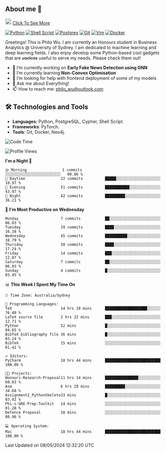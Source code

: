 ## About me 🤗

<a href="#"><img src="https://media.giphy.com/media/hvRJCLFzcasrR4ia7z/giphy.gif" width="20px" height="20px"></a> [Click To See More](https://philowu.notion.site/philowu/Philo-Hao-Wu-8bc7b2a81217493399d7db22df70fbfd)

[![Python](https://img.shields.io/badge/python-3670A0?style=for-the-badge&logo=python&logoColor=ffdd54)](#)
[![Shell Script](https://img.shields.io/badge/shell_script-%23121011.svg?style=for-the-badge&logo=gnu-bash&logoColor=white)](#)
[![Postgres](https://img.shields.io/badge/postgres-%23316192.svg?style=for-the-badge&logo=postgresql&logoColor=white)](#)
[![Git](https://img.shields.io/badge/git-%23F05033.svg?style=for-the-badge&logo=git&logoColor=white)](#)
[![Vim](https://img.shields.io/badge/VIM-%2311AB00.svg?style=for-the-badge&logo=vim&logoColor=white)](#)
[![Docker](https://img.shields.io/badge/docker-%230db7ed.svg?style=for-the-badge&logo=docker&logoColor=white)](#)

Greetings! This is Philo Wu. I am currently an Honours student in Business Analytics \@ University of Sydney. I am dedicated to machine learning and deep learning fields. I also enjoy develop some Python-based cool gadgets that are ~~useless~~ useful to serve my needs. Please check them out!

- 🔭 I’m currently working on **Early Fake News Detection using GNN**
- 🌱 I’m currently learning **Non-Convex Optimisation**
- 🤔 I’m looking for help with frontend deployment of some of my models
- 💬 Ask me about Everything!
- 📫 How to reach me: philo_wu@outlook.com

## 🛠 Technologies and Tools
- **Languages**: Python, PostgreSQL, Cypher, Shell Script.
- **Frameworks**: PyTorch.
- **Tools**: Git, Docker, Neo4j.

<!--START_SECTION:waka-->
![Code Time](http://img.shields.io/badge/Code%20Time-134%20hrs%2016%20mins-blue)

![Profile Views](http://img.shields.io/badge/Profile%20Views-0-blue)

**I'm a Night 🦉** 

```text
🌞 Morning                1 commits           ░░░░░░░░░░░░░░░░░░░░░░░░░   00.86 % 
🌆 Daytime                22 commits          █████░░░░░░░░░░░░░░░░░░░░   18.97 % 
🌃 Evening                51 commits          ███████████░░░░░░░░░░░░░░   43.97 % 
🌙 Night                  42 commits          █████████░░░░░░░░░░░░░░░░   36.21 % 
```
📅 **I'm Most Productive on Wednesday** 

```text
Monday                   7 commits           ██░░░░░░░░░░░░░░░░░░░░░░░   06.03 % 
Tuesday                  19 commits          ████░░░░░░░░░░░░░░░░░░░░░   16.38 % 
Wednesday                45 commits          ██████████░░░░░░░░░░░░░░░   38.79 % 
Thursday                 20 commits          ████░░░░░░░░░░░░░░░░░░░░░   17.24 % 
Friday                   14 commits          ███░░░░░░░░░░░░░░░░░░░░░░   12.07 % 
Saturday                 7 commits           ██░░░░░░░░░░░░░░░░░░░░░░░   06.03 % 
Sunday                   4 commits           █░░░░░░░░░░░░░░░░░░░░░░░░   03.45 % 
```


📊 **This Week I Spent My Time On** 

```text
🕑︎ Time Zone: Australia/Sydney

💬 Programming Languages: 
TeX                      14 hrs 18 mins      ███████████████████░░░░░░   76.40 % 
LaTeX source file        2 hrs 22 mins       ███░░░░░░░░░░░░░░░░░░░░░░   12.71 % 
Python                   52 mins             █░░░░░░░░░░░░░░░░░░░░░░░░   04.65 % 
BibTeX bibliography file 36 mins             █░░░░░░░░░░░░░░░░░░░░░░░░   03.24 % 
BibTeX                   15 mins             ░░░░░░░░░░░░░░░░░░░░░░░░░   01.41 % 

🔥 Editors: 
PyCharm                  18 hrs 44 mins      █████████████████████████   100.00 % 

🐱‍💻 Projects: 
Honours-Research-Proposal11 hrs 14 mins      ███████████████░░░░░░░░░░   60.03 % 
Asm                      6 hrs 29 mins       █████████░░░░░░░░░░░░░░░░   34.68 % 
Assignment2_PythonSkeleto33 mins             █░░░░░░░░░░░░░░░░░░░░░░░░   03.02 % 
Phi-s-GRE-Prep-Toolkit   14 mins             ░░░░░░░░░░░░░░░░░░░░░░░░░   01.28 % 
Defence Proposal         10 mins             ░░░░░░░░░░░░░░░░░░░░░░░░░   00.96 % 

💻 Operating System: 
Mac                      18 hrs 44 mins      █████████████████████████   100.00 % 
```


 Last Updated on 08/05/2024 12:32:20 UTC
<!--END_SECTION:waka-->
